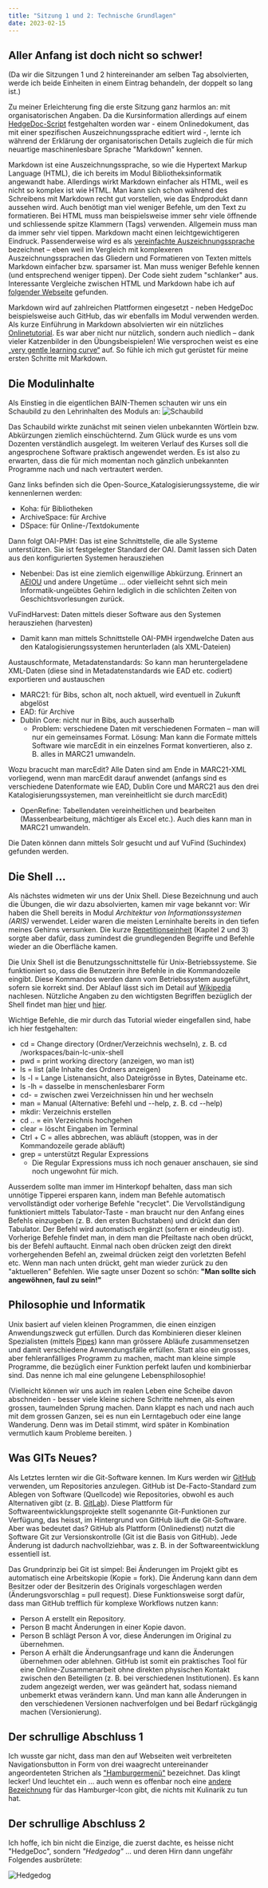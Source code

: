 ```yaml
---
title: "Sitzung 1 und 2: Technische Grundlagen"
date: 2023-02-15
---
```


## **Aller Anfang ist doch nicht so schwer!**
(Da wir die Sitzungen 1 und 2 hintereinander am selben Tag absolvierten, werde ich beide Einheiten in einem Eintrag behandeln, der doppelt so lang ist.)

Zu meiner Erleichterung fing die erste Sitzung ganz harmlos an: mit organisatorischen Angaben. Da die Kursinformation allerdings auf einem [HedgeDoc-Script](https://hedgedoc.org/) festgehalten worden war - einem Onlinedokument, das mit einer spezifischen Auszeichnungssprache editiert wird -, lernte ich während der Erklärung der organisatorischen Details zugleich die für mich neuartige maschinenlesbare Sprache "Markdown" kennen. 

Markdown ist eine Auszeichnungssprache, so wie die Hypertext Markup Language (HTML), die ich bereits im Modul Bibliotheksinformatik angewandt habe. Allerdings wirkt Markdown einfacher als HTML, weil es nicht so komplex ist wie HTML. Man kann sich schon während des Schreibens mit Markdown recht gut vorstellen, wie das Endprodukt dann aussehen wird. Auch benötigt man viel weniger Befehle, um den Text zu formatieren. Bei HTML muss man beispielsweise immer sehr viele öffnende und schliessende spitze Klammern (Tags) verwenden. Allgemein muss man da immer sehr viel tippen. Markdown macht einen leichtgewichtigeren Eindruck. Passenderweise wird es als 
[vereinfachte Auszeichnungssprache](https://www.perun.net/2013/07/11/vereinfachte-auszeichnungssprachen-bbcode-markdown-textile-asciidoc-co/) bezeichnet  – eben weil im Vergleich mit komplexeren Auszeichnungssprachen das Gliedern und Formatieren von Texten mittels Markdown einfacher bzw. sparsamer ist. Man muss weniger Befehle kennen (und entsprechend weniger tippen). Der Code sieht zudem "schlanker" aus. Interessante Vergleiche zwischen HTML und Markdown habe ich auf [folgender Webseite](https://websiteberater.com/der-unterschied-zwischen-markup-und-markdown/) gefunden.

Markdown wird auf zahlreichen Plattformen eingesetzt - neben HedgeDoc beispielsweise auch GitHub, das wir ebenfalls im Modul verwenden werden. Als kurze Einführung in Markdown absolvierten wir ein nützliches [Onlinetutorial](https://www.markdowntutorial.com/). Es war aber nicht nur nützlich, sondern auch niedlich – dank vieler Katzenbilder in den Übungsbeispielen! Wie versprochen weist es eine [„very gentle learning curve“](https://www.markdowntutorial.com/) auf. So fühle ich mich gut gerüstet für meine ersten Schritte mit Markdown.

## **Die Modulinhalte**
Als Einstieg in die eigentlichen BAIN-Themen schauten wir uns ein Schaubild zu den Lehrinhalten des Moduls an: 
![Schaubild](https://pad.gwdg.de/uploads/c8d2a2dc-b427-4330-a665-b355a2a85f50.png)

Das Schaubild wirkte zunächst mit seinen vielen unbekannten Wörtlein bzw. Abkürzungen ziemlich einschüchternd. Zum Glück wurde es uns vom Dozenten verständlich ausgelegt. Im weiteren Verlauf des Kurses soll die angesprochene Software praktisch angewendet werden. Es ist also zu erwarten, dass die für mich momentan noch gänzlich unbekannten Programme nach und nach vertrautert werden.

Ganz links befinden sich die Open-Source_Katalogisierungssysteme, die wir kennenlernen werden: 
* Koha: für Bibliotheken
* ArchiveSpace: für Archive
* DSpace: für Online-/Textdokumente

Dann folgt OAI-PMH: Das ist eine Schnittstelle, die alle Systeme unterstützen. Sie ist festgelegter Standard der OAI. Damit lassen sich Daten aus den konfigurierten Systemen herausziehen
* Nebenbei: Das ist eine ziemlich eigenwillige Abkürzung. Erinnert an [AEIOU](https://de.wikipedia.org/wiki/A.E.I.O.U.) und andere Ungetüme ... oder vielleicht sehnt sich mein Informatik-ungeübtes Gehirn lediglich in die schlichten Zeiten von Geschichtsvorlesungen zurück.

VuFindHarvest: Daten mittels dieser Software aus den Systemen herausziehen (harvesten)
* Damit kann man mittels Schnittstelle OAI-PMH irgendwelche Daten aus den Katalogisierungssystemen herunterladen (als XML-Dateien)

Austauschformate, Metadatenstandards: So kann man heruntergeladene XML-Daten (diese sind in Metadatenstandards wie EAD etc. codiert) exportieren und austauschen
* MARC21: für Bibs, schon alt, noch aktuell, wird eventuell in Zukunft abgelöst
* EAD: für Archive
* Dublin Core: nicht nur in Bibs, auch ausserhalb
  * Problem: verschiedene Daten mit verschiedenen Formaten – man will nur ein gemeinsames Format. Lösung: Man kann die Formate mittels Software wie marcEdit in ein einzelnes Format konvertieren, also z. B. alles in MARC21 umwandeln.

Wozu bracucht man marcEdit? Alle Daten sind am Ende in MARC21-XML vorliegend, wenn man marcEdit darauf anwendet (anfangs sind es verschiedene Datenformate wie EAD, Dublin Core und MARC21 aus den drei Katalogisierungssystemen, man vereinheitlicht sie durch marcEdit)
* OpenRefine: Tabellendaten vereinheitlichen und bearbeiten (Massenbearbeitung, mächtiger als Excel etc.). Auch dies kann man in MARC21 umwandeln.

Die Daten können dann mittels Solr gesucht und auf VuFind (Suchindex) gefunden werden.

## **Die Shell ...**
Als nächstes widmeten wir uns der Unix Shell. Diese Bezeichnung und auch die Übungen, die wir dazu absolvierten, kamen mir vage bekannt vor: Wir haben die Shell bereits in Modul _Architektur von Informationssystemen (ARIS)_ verwendet. Leider waren die meisten Lerninhalte bereits in den tiefen meines Gehirns versunken. Die kurze [Repetitionseinheit](https://librarycarpentry.org/lc-shell/) (Kapitel 2 und 3) sorgte aber dafür, dass zumindest die grundlegenden Begriffe und Befehle wieder an die Oberfläche kamen.

Die Unix Shell ist die Benutzungsschnittstelle für Unix-Betriebssysteme. Sie funktioniert so, dass die Benutzerin ihre Befehle in die Kommandozeile eingibt. Diese Kommandos werden dann vom Betriebssystem ausgeführt, sofern sie korrekt sind. Der Ablauf lässt sich im Detail auf [Wikipedia](https://de.wikipedia.org/wiki/Unix-Shell) nachlesen. Nützliche Angaben zu den wichtigsten Begriffen bezüglich der Shell findet man [hier](https://www.tutorialspoint.com/unix/unix-what-is-shell.htm) und [hier](https://wiki.ubuntuusers.de/Shell/).

Wichtige Befehle, die mir durch das Tutorial wieder eingefallen sind, habe ich hier festgehalten:
* cd = Change directory (Ordner/Verzeichnis wechseln), z. B. cd /workspaces/bain-lc-unix-shell
* pwd = print working directory (anzeigen, wo man ist)
* ls = list (alle Inhalte des Ordners anzeigen)
* ls -l = Lange Listenansicht, also Dateigrösse in Bytes, Dateiname etc.
* ls -lh = dasselbe in menschenlesbarer Form
* cd- = zwischen zwei Verzeichnissen hin und her wechseln
* man = Manual (Alternative: Befehl und --help, z. B. cd --help)
* mkdir: Verzeichnis erstellen
* cd .. = ein Verzeichnis hochgehen
* clear = löscht Eingaben im Terminal
* Ctrl + C = alles abbrechen, was abläuft (stoppen, was in der Kommandozeile gerade abläuft)
* grep = unterstützt Regular Expressions 
  * Die Regular Expressions muss ich noch genauer anschauen, sie sind noch ungewohnt für mich.

Ausserdem sollte man immer im Hinterkopf behalten, dass man sich unnötige Tipperei ersparen kann, indem man Befehle automatisch vervollständigt oder vorherige Befehle "recyclet". Die Vervollständigung funktioniert mittels Tabulator-Taste - man braucht nur den Anfang eines Befehls einzugeben (z. B. den ersten Buchstaben) und drückt dan den Tabulator. Der Befehl wird automatisch ergänzt (sofern er eindeutig ist). Vorherige Befehle findet man, in dem man die Pfeiltaste nach oben drückt, bis der Befehl auftaucht. Einmal nach oben drücken zeigt den direkt vorhergehenden Befehl an, zweimal drücken zeigt den vorletzten Befehl etc. Wenn man nach unten drückt, geht man wieder zurück zu den "aktuelleren" Befehlen. Wie sagte unser Dozent so schön: **"Man sollte sich angewöhnen, faul zu sein!"**

## **Philosophie und Informatik**
Unix basiert auf vielen kleinen Programmen, die einen einzigen Anwendungszweck gut erfüllen. Durch das Kombinieren dieser kleinen Spezialisten (mittels [Pipes](https://librarycarpentry.org/lc-shell/05-counting-mining/index.html)) kann man grössere Abläufe zusammensetzen und damit verschiedene Anwendungsfälle erfüllen. Statt also ein grosses, aber fehleranfälliges Programm zu machen, macht man kleine simple Programme, die bezüglich einer Funktion perfekt laufen und kombinierbar sind. Das nenne ich mal eine gelungene Lebensphilosophie! 

(Vielleicht können wir uns auch im realen Leben eine Scheibe davon abschneiden - besser viele kleine sichere Schritte nehmen, als einen grossen, taumelnden Sprung machen. Dann klappt es nach und nach auch mit dem grossen Ganzen, sei es nun ein Lerntagebuch oder eine lange Wanderung. Denn was im Detail stimmt, wird später in Kombination vermutlich kaum Probleme bereiten. )

## **Was GITs Neues?**
Als Letztes lernten wir die Git-Software kennen. Im Kurs werden wir [GitHub](https://github.com/) verwenden, um Repositories anzulegen. GitHub ist De-Facto-Standard zum Ablegen von Software (Quellcode) wie Repositories, obwohl es auch Alternativen gibt (z. B. [GitLab](https://about.gitlab.com/)). Diese Plattform für Softwareentwicklungsprojekte stellt sogenannte Git-Funktionen zur Verfügung, das heisst, im Hintergrund von GitHub läuft die Git-Software. Aber was bedeutet das? GitHub als Plattform (Onlinedienst) nutzt die Software Git zur Versionskontrolle (Git ist die Basis von GitHub). Jede Änderung ist dadurch nachvollziehbar, was z. B. in der Softwareentwicklung essentiell ist. 

Das Grundprinzip bei Git ist simpel: Bei Änderungen im Projekt gibt es automatisch eine Arbeitskopie (Kopie = fork). Die Änderung kann dann dem Besitzer oder der Besitzerin des Originals vorgeschlagen werden (Änderungsvorschlag = pull request). Diese Funktionsweise sorgt dafür, dass man GitHub trefflich für komplexe Workflows nutzen kann: 
* Person A erstellt ein Repository.
* Person B macht Änderungen in einer Kopie davon.
* Person B schlägt Person A vor, diese Änderungen im Original zu übernehmen.
* Person A erhält die Änderungsanfrage und kann die Änderungen übernehmen oder ablehnen.
GitHub ist somit ein praktisches Tool für eine Online-Zusammenarbeit ohne direkten physischen Kontakt zwischen den Beteiligten (z. B. bei verschiedenen Institutionen). Es kann zudem angezeigt werden, wer was geändert hat, sodass niemand unbemerkt etwas verändern kann. Und man kann alle Änderungen in den verschiedenen Versionen nachverfolgen und bei Bedarf rückgängig machen (Versionierung).

## **Der schrullige Abschluss 1**
Ich wusste gar nicht, dass man den auf Webseiten weit verbreiteten Navigationsbutton in Form von drei waagrecht untereinander angeordenteten Strichen als ["Hamburgermenü"](https://de.wikipedia.org/wiki/Hamburger-Men%C3%BC-Icon) bezeichnet. Das klingt lecker! Und leuchtet ein ... auch wenn es offenbar noch eine [andere Bezeichnung](https://www.bbc.com/news/magazine-31602745) für das Hamburger-Icon gibt, die nichts mit Kulinarik zu tun hat.

## **Der schrullige Abschluss 2**
Ich hoffe, ich bin nicht die Einzige, die zuerst dachte, es heisse nicht "HedgeDoc", sondern _"Hedgedog"_ … und deren Hirn dann ungefähr Folgendes ausbrütete:

![Hedgedog](https://p0.piqsels.com/preview/833/428/942/shepherd-hedgehog-dog-wildlife.jpg)
